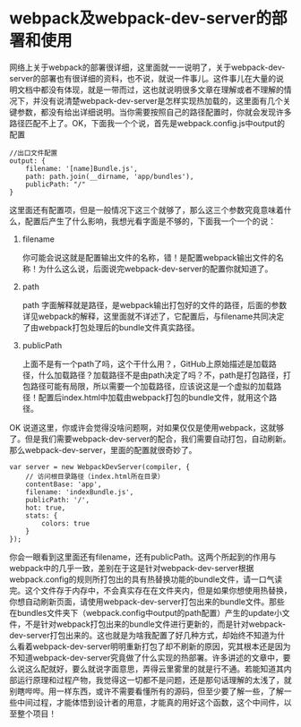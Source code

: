 # webpack及webpack-dev-server的部署和使用

网络上关于webpack的部署很详细，这里面就一一说明了，关于webpack-dev-server的部署也有很详细的资料，也不说，就说一件事儿。这件事儿在大量的说明文档中都没有体现，就是一带而过，这也就说明很多文章在理解或者不理解的情况下，并没有说清楚webpack-dev-server是怎样实现热加载的，这里面有几个关键参数，都没有给出详细说明。当你需要按照自己的路径配置时，你就会发现许多路径匹配不上了。OK，下面我一个个说，首先是webpack.config.js中output的配置
    
    //出口文件配置
    output: {
        filename: '[name]Bundle.js',
        path: path.join(__dirname, 'app/bundles'),
        publicPath: "/"
    }

这里面还有配置项，但是一般情况下这三个就够了，那么这三个参数究竟意味着什么，配置后产生了什么影响，我想光看字面是不够的，下面我一个一个的说：

1. filename

    你可能会说这就是配置输出文件的名称，错！是配置webpack输出文件的名称！为什么这么说，后面说完webpack-dev-server的配置你就知道了。

2. path

     path 字面解释就是路径，是webpack输出打包好的文件的路径，后面的参数详见webpack的解释，这里面就不详述了，它配置后，与filename共同决定了由webpack打包处理后的bundle文件真实路径。

3. publicPath

    上面不是有一个path了吗，这个干什么用？，GitHub上原始描述是加载路径，什么加载路径？加载路径不是由path决定了吗？不，path是打包路径，打包路径可能有局限，所以需要一个加载路径，应该说这是一个虚拟的加载路径！配置后index.html中加载由webpack打包的bundle文件，就用这个路径。

OK 说道这里，你或许会觉得没啥问题啊，对如果仅仅是使用webpack，这就够了。但是我们需要webpack-dev-server的配合，我们需要自动打包，自动刷新。那么webpack-dev-server，里面的配置就很奇妙了。

    var server = new WebpackDevServer(compiler, {
        // 访问根目录路径（index.html所在目录）
        contentBase: 'app',
        filename: 'indexBundle.js',
        publicPath: '/',
        hot: true,
        stats: {
            colors: true
        }
    });

你会一眼看到这里面还有filename，还有publicPath。这两个所起到的作用与webpack中的几乎一致，差别在于这是针对webpack-dev-server根据webpack.config的规则所打包出的具有热替换功能的bundle文件，请一口气读完。这个文件存于内存中，不会真实存在在文件夹内，但是如果你想使用热替换，你想自动刷新页面，请使用webpack-dev-server打包出来的bundle文件。那些在bundles文件夹下（webpack.config中output的path配置）产生的update小文件，不是针对webpack打包出来的bundle文件进行更新的，而是针对webpack-dev-server打包出来的。这也就是为啥我配置了好几种方式，却始终不知道为什么看着webpack-dev-server明明重新打包了却不刷新的原因，究其根本还是因为不知道webpack-dev-server究竟做了什么实现的热部署。许多讲述的文章中，要么说这么配就好，要么就说字面意思，弄得云里雾里的就是行不通。若能知道其内部运行原理和过程产物，我觉得这一切都不是问题，还是那句话理解的太浅了，就别瞎哔哔。用一样东西，或许不需要看懂所有的源码，但至少要了解一些，了解一些中间过程，才能体悟到设计者的用意，才能真的用好这个函数，这个中间件，以至整个项目！